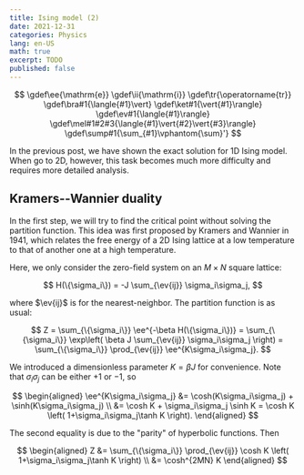```yaml
---
title: Ising model (2)
date: 2021-12-31
categories: Physics
lang: en-US
math: true
excerpt: TODO
published: false
---
```


$$
\gdef\ee{\mathrm{e}}
\gdef\ii{\mathrm{i}}
\gdef\tr{\operatorname{tr}}
\gdef\bra#1{\langle{#1}\vert}
\gdef\ket#1{\vert{#1}\rangle}
\gdef\ev#1{\langle{#1}\rangle}
\gdef\mel#1#2#3{\langle{#1}\vert{#2}\vert{#3}\rangle}
\gdef\sump#1{\sum_{#1}\vphantom{\sum}'}
$$

In the previous post, we have shown the exact solution for 1D Ising model. When go to 2D, however, this task becomes much more difficulty and requires more detailed analysis.

## Kramers--Wannier duality

In the first step, we will try to find the critical point without solving the partition function. This idea was first proposed by Kramers and Wannier in 1941, which relates the free energy of a 2D Ising lattice at a low temperature to that of another one at a high temperature.

Here, we only consider the zero-field system on an $M\times N$ square lattice:

$$
H(\{\sigma_i\}) = -J \sum_{\ev{ij}} \sigma_i\sigma_j,
$$

where $\ev{ij}$ is for the nearest-neighbor. The partition function is as usual:

$$
Z = \sum_{\{\sigma_i\}} \ee^{-\beta H(\{\sigma_i\})}
  = \sum_{\{\sigma_i\}} \exp\left( \beta J \sum_{\ev{ij}} \sigma_i\sigma_j \right)
  = \sum_{\{\sigma_i\}} \prod_{\ev{ij}} \ee^{K\sigma_i\sigma_j}.
$$

We introduced a dimensionless parameter $K=\beta J$ for convenience. Note that $\sigma_i\sigma_j$ can be either $+1$ or $-1$, so

$$
\begin{aligned}
   \ee^{K\sigma_i\sigma_j}
&= \cosh(K\sigma_i\sigma_j) + \sinh(K\sigma_i\sigma_j) \\
&= \cosh K + \sigma_i\sigma_j \sinh K
 = \cosh K \left( 1+\sigma_i\sigma_j\tanh K \right).
\end{aligned}
$$

The second equality is due to the "parity" of hyperbolic functions. Then

$$
\begin{aligned}
Z &= \sum_{\{\sigma_i\}} \prod_{\ev{ij}} \cosh K \left( 1+\sigma_i\sigma_j\tanh K \right) \\
  &= \cosh^{2MN} K
\end{aligned}
$$

